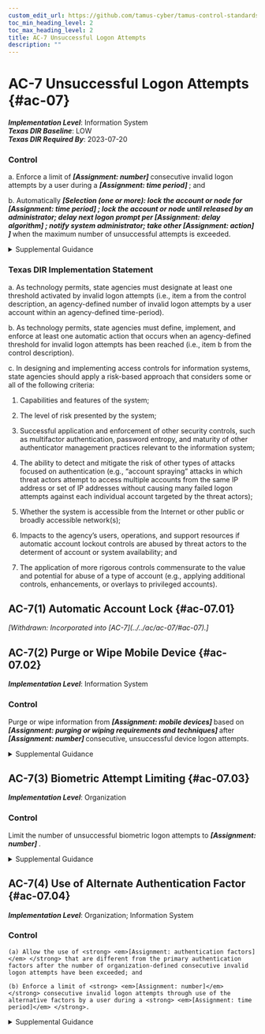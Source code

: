 ```yaml
---
custom_edit_url: https://github.com/tamus-cyber/tamus-control-standards/tree/main/content/tamus.edu/TAMUS_profile.xml
toc_min_heading_level: 2
toc_max_heading_level: 2
title: AC-7 Unsuccessful Logon Attempts
description: ""
---
```


# AC-7 Unsuccessful Logon Attempts {#ac-07}

_**Implementation Level**_: Information System\
_**Texas DIR Baseline**_: LOW\
_**Texas DIR Required By**_: 2023-07-20

### Control

a. Enforce a limit of <strong> <em>[Assignment: number]</em> </strong> consecutive invalid logon attempts by a user during a <strong> <em>[Assignment: time period]</em> </strong> ; and

b. Automatically <strong> <em>[Selection (one or more): lock the account or node for <strong> <em>[Assignment: time period]</em> </strong> ; lock the account or node until released by an administrator; delay next logon prompt per <strong> <em>[Assignment: delay algorithm]</em> </strong> ; notify system administrator; take other <strong> <em>[Assignment: action]</em> </strong> ]</em> </strong> when the maximum number of unsuccessful attempts is exceeded.

<details>
  <summary>Supplemental Guidance</summary>

The need to limit unsuccessful logon attempts and take subsequent action when the maximum number of attempts is exceeded applies regardless of whether the logon occurs via a local or network connection. Due to the potential for denial of service, automatic lockouts initiated by systems are usually temporary and automatically release after a predetermined, organization-defined time period. If a delay algorithm is selected, organizations may employ different algorithms for different components of the system based on the capabilities of those components. Responses to unsuccessful logon attempts may be implemented at the operating system and the application levels. Organization-defined actions that may be taken when the number of allowed consecutive invalid logon attempts is exceeded include prompting the user to answer a secret question in addition to the username and password, invoking a lockdown mode with limited user capabilities (instead of full lockout), allowing users to only logon from specified Internet Protocol (IP) addresses, requiring a CAPTCHA to prevent automated attacks, or applying user profiles such as location, time of day, IP address, device, or Media Access Control (MAC) address. If automatic system lockout or execution of a delay algorithm is not implemented in support of the availability objective, organizations consider a combination of other actions to help prevent brute force attacks. In addition to the above, organizations can prompt users to respond to a secret question before the number of allowed unsuccessful logon attempts is exceeded. Automatically unlocking an account after a specified period of time is generally not permitted. However, exceptions may be required based on operational mission or need.

</details>

### Texas DIR Implementation Statement

a. As technology permits, state agencies must designate at least one threshold activated by invalid logon attempts (i.e., item a from the control description, an agency-defined number of invalid logon attempts by a user account within an agency-defined time-period).

b. As technology permits, state agencies must define, implement, and enforce at least one automatic action that occurs when an agency-defined threshold for invalid logon attempts has been reached (i.e., item b from the control description).

c. In designing and implementing access controls for information systems, state agencies should apply a risk-based approach that considers some or all of the following criteria:

1. Capabilities and features of the system;

2. The level of risk presented by the system;

3. Successful application and enforcement of other security controls, such as multifactor authentication, password entropy, and maturity of other authenticator management practices relevant to the information system;

4. The ability to detect and mitigate the risk of other types of attacks focused on authentication (e.g., “account spraying” attacks in which threat actors attempt to access multiple accounts from the same IP address or set of IP addresses without causing many failed logon attempts against each individual account targeted by the threat actors);

5. Whether the system is accessible from the Internet or other public or broadly accessible network(s);

6. Impacts to the agency’s users, operations, and support resources if automatic account lockout controls are abused by threat actors to the determent of account or system availability; and

7. The application of more rigorous controls commensurate to the value and potential for abuse of a type of account (e.g., applying additional controls, enhancements, or overlays to privileged accounts).

## AC-7(1) Automatic Account Lock {#ac-07.01}


<prop xmlns="http://csrc.nist.gov/ns/oscal/1.0" name="status" value="withdrawn">
               <em>[Withdrawn: Incorporated into [AC-7](../../ac/ac-07/#ac-07).]</em>
            </prop>
            

## AC-7(2) Purge or Wipe Mobile Device {#ac-07.02}

_**Implementation Level**_: Information System

### Control

Purge or wipe information from <strong> <em>[Assignment: mobile devices]</em> </strong> based on <strong> <em>[Assignment: purging or wiping requirements and techniques]</em> </strong> after <strong> <em>[Assignment: number]</em> </strong> consecutive, unsuccessful device logon attempts.

<details>
  <summary>Supplemental Guidance</summary>

A mobile device is a computing device that has a small form factor such that it can be carried by a single individual; is designed to operate without a physical connection; possesses local, non-removable or removable data storage; and includes a self-contained power source. Purging or wiping the device applies only to mobile devices for which the organization-defined number of unsuccessful logons occurs. The logon is to the mobile device, not to any one account on the device. Successful logons to accounts on mobile devices reset the unsuccessful logon count to zero. Purging or wiping may be unnecessary if the information on the device is protected with sufficiently strong encryption mechanisms.

</details>

## AC-7(3) Biometric Attempt Limiting {#ac-07.03}

_**Implementation Level**_: Organization

### Control

Limit the number of unsuccessful biometric logon attempts to <strong> <em>[Assignment: number]</em> </strong>.

<details>
  <summary>Supplemental Guidance</summary>

Biometrics are probabilistic in nature. The ability to successfully authenticate can be impacted by many factors, including matching performance and presentation attack detection mechanisms. Organizations select the appropriate number of attempts for users based on organizationally-defined factors.

</details>

## AC-7(4) Use of Alternate Authentication Factor {#ac-07.04}

_**Implementation Level**_: Organization; Information System

### Control

    (a) Allow the use of <strong> <em>[Assignment: authentication factors]</em> </strong> that are different from the primary authentication factors after the number of organization-defined consecutive invalid logon attempts have been exceeded; and

    (b) Enforce a limit of <strong> <em>[Assignment: number]</em> </strong> consecutive invalid logon attempts through use of the alternative factors by a user during a <strong> <em>[Assignment: time period]</em> </strong>.

<details>
  <summary>Supplemental Guidance</summary>

The use of alternate authentication factors supports the objective of availability and allows a user who has inadvertently been locked out to use additional authentication factors to bypass the lockout.

</details>

